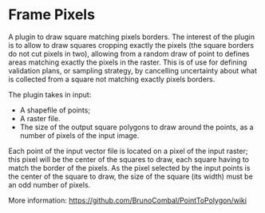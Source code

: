 # Frame Pixels
A plugin to draw square matching pixels borders.
The interest of the plugin is to allow to draw squares cropping exactly the pixels (the square borders do not cut pixels in two), allowing from a random draw of point to defines areas matching exactly the pixels in the raster.
This is of use for defining validation plans, or sampling strategy, by cancelling uncertainty about what is collected from a square not matching exactly pixels borders.

The plugin takes in input:
- A shapefile of points;
- A raster file.
- The size of the output square polygons to draw around the points, as a number of pixels of the input image.

Each point of the input vector file is located on a pixel of the input raster; this pixel will be the center of the squares to draw, each square having to match the border of the pixels. As the pixel selected by the input points is the center of the square to draw, the size of the square (its width) must be an odd number of pixels.

More information: https://github.com/BrunoCombal/PointToPolygon/wiki